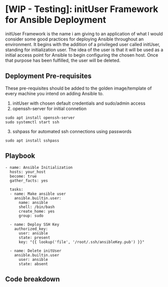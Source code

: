 # [WIP - Testing]: initUser Framework for Ansible Deployment
initUser Framework is the name i am giving to an application of what I would consider some good practices for deploying Ansible throughout an environment. It begins with the addition of a privileged user called initUser, standing for initialization user. The idea of the user is that it will be used as a initial access point for Ansible to begin configuring the chosen host.
Once that purpose has been fulfilled, the user will be deleted.

## Deployment Pre-requisites
These pre-requisites should be added to the golden image/template of every machine you intend on adding Ansible to.
1. initUser with chosen default credentials and sudo/admin access
2. openssh-server for initial connetion
```
sudo apt install openssh-server
sudo systemctl start ssh
```
3. sshpass for automated ssh connections using passwords
```
sudo apt install sshpass
```
## Playbook
```
- name: Ansible Initialization
  hosts: your_host
  become: true
  gather_facts: yes

  tasks:
  - name: Make ansible user
    ansible.builtin.user:
      name: ansible
      shell: /bin/bash
      create_home: yes
      group: sudo

  - name: Deploy SSH Key
    authorized_key:
      user: ansible
      state: present
      key: "{{ lookup('file', '/root/.ssh/ansibleKey.pub') }}"

  - name: Delete initUser
    ansible.builtin.user
      user: ansible
      state: absent
```
## Code breakdown
